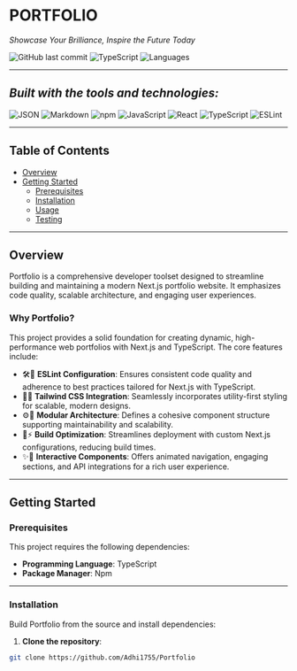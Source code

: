 # PORTFOLIO

*Showcase Your Brilliance, Inspire the Future Today*

![GitHub last commit](https://img.shields.io/github/last-commit/Adhi1755/Portfolio?label=last%20commit)
![TypeScript](https://img.shields.io/badge/typescript-90.0%25-blue)
![Languages](https://img.shields.io/badge/languages-3-blue)

---

## *Built with the tools and technologies:*

![JSON](https://img.shields.io/badge/JSON-000000?style=for-the-badge&logo=json&logoColor=white)
![Markdown](https://img.shields.io/badge/Markdown-000000?style=for-the-badge&logo=markdown&logoColor=white)
![npm](https://img.shields.io/badge/npm-CB3837?style=for-the-badge&logo=npm&logoColor=white)
![JavaScript](https://img.shields.io/badge/JavaScript-F7DF1E?style=for-the-badge&logo=javascript&logoColor=black)
![React](https://img.shields.io/badge/React-61DAFB?style=for-the-badge&logo=react&logoColor=black)
![TypeScript](https://img.shields.io/badge/TypeScript-3178C6?style=for-the-badge&logo=typescript&logoColor=white)
![ESLint](https://img.shields.io/badge/ESLint-4B32C3?style=for-the-badge&logo=eslint&logoColor=white)

---

## Table of Contents

- [Overview](#overview)
- [Getting Started](#getting-started)
  - [Prerequisites](#prerequisites)
  - [Installation](#installation)
  - [Usage](#usage)
  - [Testing](#testing)

---

## Overview

Portfolio is a comprehensive developer toolset designed to streamline building and maintaining a modern Next.js portfolio website. It emphasizes code quality, scalable architecture, and engaging user experiences.

### Why Portfolio?

This project provides a solid foundation for creating dynamic, high-performance web portfolios with Next.js and TypeScript. The core features include:

- 🛠️🐸 **ESLint Configuration**: Ensures consistent code quality and adherence to best practices tailored for Next.js with TypeScript.
- 🎨🌈 **Tailwind CSS Integration**: Seamlessly incorporates utility-first styling for scalable, modern designs.
- ⚙️🔧 **Modular Architecture**: Defines a cohesive component structure supporting maintainability and scalability.
- 🚀⚡ **Build Optimization**: Streamlines deployment with custom Next.js configurations, reducing build times.
- ✨🌟 **Interactive Components**: Offers animated navigation, engaging sections, and API integrations for a rich user experience.

---

## Getting Started

### Prerequisites

This project requires the following dependencies:

- **Programming Language**: TypeScript  
- **Package Manager**: Npm

---

### Installation

Build Portfolio from the source and install dependencies:

1. **Clone the repository**:

```bash
git clone https://github.com/Adhi1755/Portfolio
